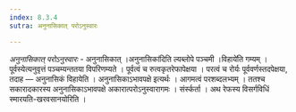 ```yaml
---
index: 8.3.4
sutra: अनुनासिकात् परोऽनुस्वारः

---
```

_अनुनासिकात् परोऽनुस्वारः_ - अनुनासिकात् ।अनुनासिका॑दिति ल्यब्लोपे पञ्चमी ।विहाये॑ति गम्यम् । पूर्वस्येत्यनुवृत्तं पञ्चम्यन्ततया विपरिणम्यते । पूर्वत्वं च रुत्वकृतरेफापेक्षया । परत्वं च रोर्यः पूर्ववर्णस्तदपेक्षया, तदाह — अनुनासिकं विहायेति । अनुनासिकाऽभावपक्षे इत्यर्थः । आगमत्वं परशब्दलभ्यम् । ततश्च सकारादकारस्य अनुनासिकाऽभावपक्षे अकारात्परोऽनुस्वारागमः । संर्स्कर्ता । अथ रेफस्य विसर्गविधिं स्मारयति-खरवसानयोरिति ।